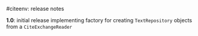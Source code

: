 #citeenv: release notes


**1.0**: initial release implementing factory for creating `TextRepository` objects from a `CiteExchangeReader`
